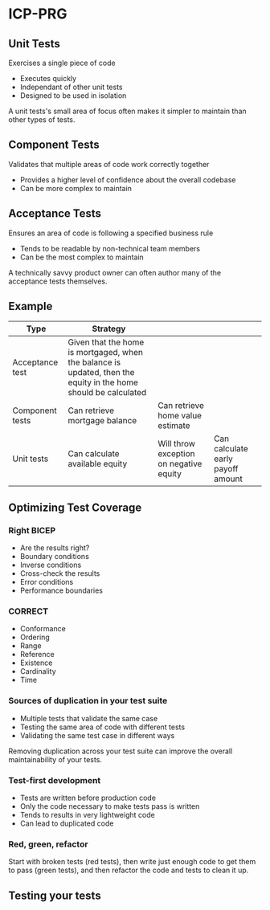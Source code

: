 # ICP-PRG

## Unit Tests
Exercises a single piece of code

- Executes quickly
- Independant of other unit tests
- Designed to be used in isolation

A unit tests's small area of focus often makes it simpler to maintain than other types of tests.

## Component Tests
Validates that multiple areas of code work correctly together

- Provides a higher level of confidence about the overall codebase
- Can be more complex to maintain

## Acceptance Tests
Ensures an area of code is following a specified business rule

- Tends to be readable by non-technical team members
- Can be the most complex to maintain

A technically savvy product owner can often author many of the acceptance tests themselves.

## Example

| Type | Strategy |     |     |
| --- | --- | --- | --- |
| Acceptance test | Given that the home is mortgaged, when the balance is updated, then the equity in the home should be calculated |     |     |
| Component tests | Can retrieve mortgage balance | Can retrieve home value estimate |     |
| Unit tests | Can calculate available equity | Will throw exception on negative equity | Can calculate early payoff amount |

## Optimizing Test Coverage

### Right BICEP

- Are the results right?
- Boundary conditions
- Inverse conditions
- Cross-check the results
- Error conditions
- Performance boundaries

### CORRECT

- Conformance
- Ordering
- Range
- Reference
- Existence
- Cardinality
- Time

### Sources of duplication in your test suite

- Multiple tests that validate the same case
- Testing the same area of code with different tests
- Validating the same test case in different ways

Removing duplication across your test suite can improve the overall maintainability of your tests.

### Test-first development

- Tests are written before production code
- Only the code necessary to make tests pass is written
- Tends to results in very lightweight code
- Can lead to duplicated code

### Red, green, refactor

Start with broken tests (red tests), then write just enough code to get them to pass (green tests), and then refactor the code and tests to clean it up.

## Testing your tests
